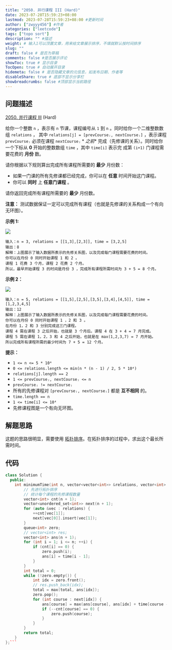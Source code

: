```yaml
---
title: "2050. 并行课程 III (Hard)"
date: 2023-07-28T15:59:23+08:00
lastmod: 2023-07-28T15:59:23+08:00 #更新时间
author: ["zwyyy456"] #作者
categories: ["leetcode"]
tags: ["topo sort"]
description: "" #描述
weight: # 输入1可以顶置文章，用来给文章展示排序，不填就默认按时间排序
slug: ""
draft: false # 是否为草稿
comments: false #是否展示评论
showToc: true # 显示目录
TocOpen: true # 自动展开目录
hidemeta: false # 是否隐藏文章的元信息，如发布日期、作者等
disableShare: true # 底部不显示分享栏
showbreadcrumbs: false #顶部显示当前路径
---
```

## 问题描述

[2050. 并行课程 III][link] (Hard)

[link]: https://leetcode.cn/problems/parallel-courses-iii/

给你一个整数 `n` ，表示有 `n` 节课，课程编号从 `1` 到 `n` 。同时给你一个二维整数数组 `relations` ，
其中 `relations[j] = [prevCourseⱼ, nextCourseⱼ]` ，表示课程 `prevCourseⱼ` 必须在课程 `nextCourseⱼ` *
*之前** 完成（先修课的关系）。同时给你一个下标从 **0** 开始的整数数组 `time` ，其中 `time[i]` 表示完
成第 `(i+1)` 门课程需要花费的 **月份** 数。

请你根据以下规则算出完成所有课程所需要的 **最少** 月份数：

- 如果一门课的所有先修课都已经完成，你可以在 **任意** 时间开始这门课程。
- 你可以 **同时** 上 **任意门课程** 。

请你返回完成所有课程所需要的 **最少** 月份数。

**注意：** 测试数据保证一定可以完成所有课程（也就是先修课的关系构成一个有向无环图）。

**示例 1:**

**![](https://pic-upyun.zwyyy456.tech/smms/2023-12-26-065411.png)**

```
输入：n = 3, relations = [[1,3],[2,3]], time = [3,2,5]
输出：8
解释：上图展示了输入数据所表示的先修关系图，以及完成每门课程需要花费的时间。
你可以在月份 0 同时开始课程 1 和 2 。
课程 1 花费 3 个月，课程 2 花费 2 个月。
所以，最早开始课程 3 的时间是月份 3 ，完成所有课程所需时间为 3 + 5 = 8 个月。

```

**示例 2：**

**![](https://pic-upyun.zwyyy456.tech/smms/2023-12-26-65413.png)**

```
输入：n = 5, relations = [[1,5],[2,5],[3,5],[3,4],[4,5]], time = [1,2,3,4,5]
输出：12
解释：上图展示了输入数据所表示的先修关系图，以及完成每门课程需要花费的时间。
你可以在月份 0 同时开始课程 1 ，2 和 3 。
在月份 1，2 和 3 分别完成这三门课程。
课程 4 需在课程 3 之后开始，也就是 3 个月后。课程 4 在 3 + 4 = 7 月完成。
课程 5 需在课程 1，2，3 和 4 之后开始，也就是在 max(1,2,3,7) = 7 月开始。
所以完成所有课程所需的最少时间为 7 + 5 = 12 个月。

```

**提示：**

- `1 <= n <= 5 * 10⁴`
- `0 <= relations.length <= min(n * (n - 1) / 2, 5 * 10⁴)`
- `relations[j].length == 2`
- `1 <= prevCourseⱼ, nextCourseⱼ <= n`
- `prevCourseⱼ != nextCourseⱼ`
- 所有的先修课程对 `[prevCourseⱼ, nextCourseⱼ]` 都是 **互不相同** 的。
- `time.length == n`
- `1 <= time[i] <= 10⁴`
- 先修课程图是一个有向无环图。

## 解题思路

这题的思路很明显，需要使用 [拓扑排序](https://blog.zwyyy456.tech/zh/posts/tech/topo-sort/)。在拓扑排序的过程中，求出这个最长所需时间。

## 代码

```cpp
class Solution {
  public:
    int minimumTime(int n, vector<vector<int>> &relations, vector<int> &time) {
        // 先进行拓扑排序
        // 统计每个课程的先修课程数量
        vector<int> cnt(n + 1);
        vector<unordered_set<int>> next(n + 1);
        for (auto &vec : relations) {
            ++cnt[vec[1]];
            next[vec[0]].insert(vec[1]);
        }
        queue<int> zero;
        // vector<int> res;
        vector<int> ans(n + 1);
        for (int i = 1; i <= n; ++i) {
            if (cnt[i] == 0) {
                zero.push(i);
                ans[i] = time[i - 1];
            }
        }
        int total = 0;
        while (!zero.empty()) {
            int idx = zero.front();
            // res.push_back(idx);
            total = max(total, ans[idx]);
            zero.pop();
            for (int course : next[idx]) {
                ans[course] = max(ans[course], ans[idx] + time[course - 1]);
                if (--cnt[course] == 0) {
                    zero.push(course);
                }
            }
        }
        return total;
    }
};```
